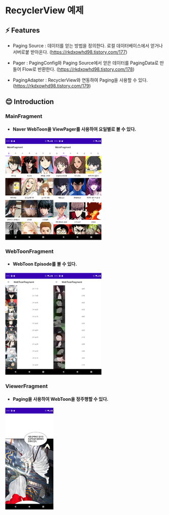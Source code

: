 # RecyclerView 예제

## ⚡ Features
* Paging Source : 데이터를 얻는 방법을 정의한다. 로컬 데이터베이스에서 얻거나 서버로붙 받아온다. (https://rkdxowhd98.tistory.com/177)

* Pager : PagingConfig와 Paging Source에서 얻은 데이터를 PagingData로 만들어 Flow로 반환한다.  (https://rkdxowhd98.tistory.com/178)

* PagingAdapter : RecyclerView와 연동하여 Paging을 사용할 수 있다. (https://rkdxowhd98.tistory.com/179)

## 😊 Introduction
### MainFragment
* #### Naver WebToon을 ViewPager를 사용하여 요일별로 볼 수 있다.
<img src="./readme/MainFragment1.png" alt="MainFragment1" width="30%"><img src="./readme/MainFragment2.png" alt="MainFragment2" width="30%">

### WebToonFragment
* #### WebToon Episode를 볼 수 있다.
<img src="./readme/WebToonFragment1.png" alt="WebToonFragment1" width="30%"><img src="./readme/WebToonFragment2.png" alt="WebToonFragment2" width="30%">

### ViewerFragment
* #### Paging을 사용하여 WebToon을 정주행할 수 있다.
<img src="./readme/ViewerFragment1.png" alt="ViewerFragment1" width="30%">